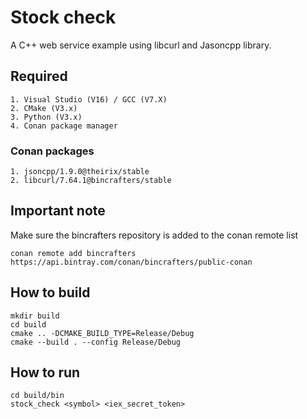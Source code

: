# Stock check
A C++ web service example using libcurl and Jasoncpp library.

## Required
    1. Visual Studio (V16) / GCC (V7.X)
    2. CMake (V3.x)
    3. Python (V3.x)
    4. Conan package manager
    
### Conan packages
    1. jsoncpp/1.9.0@theirix/stable
    2. libcurl/7.64.1@bincrafters/stable

## Important note
Make sure the bincrafters repository is added to the conan remote list
```
conan remote add bincrafters https://api.bintray.com/conan/bincrafters/public-conan
```

## How to build
```
mkdir build
cd build
cmake .. -DCMAKE_BUILD_TYPE=Release/Debug
cmake --build . --config Release/Debug 
```

## How to run
```
cd build/bin
stock_check <symbol> <iex_secret_token>
```
